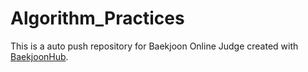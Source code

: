 # Algorithm_Practices
This is a auto push repository for Baekjoon Online Judge created with [BaekjoonHub](https://github.com/BaekjoonHub/BaekjoonHub).

